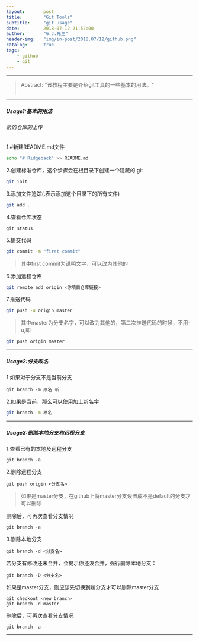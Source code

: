 ```yaml
---
layout:       post
title:        "Git Tools"
subtitle:     "git usage"
date:         2018-07-12 21:52:00
author:       "G.J.先生"
header-img:   "img/in-post/2018.07/12/github.png"
catalog:      true
tags:
    - github
    - git
---
```

*****
>Abstract: "该教程主要是介绍git工具的一些基本的用法。"<br>                                                                                                                                                                             <br /> 

----------
##### Usage1:基本的用法
###### 新的仓库的上传  
1.#新建README.md文件
```bash
echo "# Ridgeback" >> README.md 
```
2.创建标准仓库，这个步骤会在根目录下创建一个隐藏的.git
```bash
git init
```
3.添加文件追踪(.表示添加这个目录下的所有文件)
```bash
git add .  
```
4.查看仓库状态
```git
git status
```
5.提交代码
```bash
git commit -m "first commit"
```
>其中first commit为说明文字，可以改为其他的

6.添加远程仓库
```bash
git remote add origin <你项目仓库链接>
```
7.推送代码
```bash
git push -u origin master
```
>其中master为分支名字，可以改为其他的，第二次推送代码的时候，不用-u,即
```bash
git push origin master
```

*****
##### Usage2:分支改名
1.如果对于分支不是当前分支
```git
git branch -m 原名 新
```
2.如果是当前，那么可以使用加上新名字
```bash
git branch -m 原名 
```

*****
##### Usage3:删除本地分支和远程分支
1.查看已有的本地及远程分支
```git
git branch -a
```
2.删除远程分支
```git
git push origin <分支名>
```
>如果是master分支，在github上将master分支设置成不是default的分支才可以删除

删除后，可再次查看分支情况
```git
git branch -a
```
3.删除本地分支
```git
git branch -d <分支名>
```
若分支有修改还未合并，会提示你还没合并，强行删除本地分支：
```git
git branch -D <分支名>
```
如果是master分支，则应该先切换到新分支才可以删除master分支
```git
git checkout <new_branch>
git branch -d master
```
删除后，可再次查看分支情况
```git
git branch -a
```

*****
